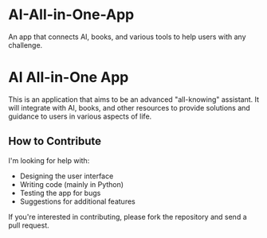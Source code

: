 # AI-All-in-One-App
An app that connects AI, books, and various tools to help users with any challenge.

# AI All-in-One App

This is an application that aims to be an advanced "all-knowing" assistant. It will integrate with AI, books, and other resources to provide solutions and guidance to users in various aspects of life.

## How to Contribute

I'm looking for help with:
- Designing the user interface
- Writing code (mainly in Python)
- Testing the app for bugs
- Suggestions for additional features

If you're interested in contributing, please fork the repository and send a pull request.
